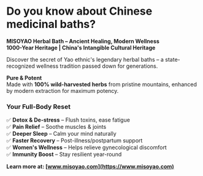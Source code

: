 # Do you know about Chinese medicinal baths?

**MISOYAO Herbal Bath – Ancient Healing, Modern Wellness**  
**1000-Year Heritage | China's Intangible Cultural Heritage**

Discover the secret of Yao ethnic's legendary herbal baths – a state-recognized wellness tradition passed down for generations.

**Pure & Potent**  
Made with **100% wild-harvested herbs** from pristine mountains, enhanced by modern extraction for maximum potency.

### Your Full-Body Reset
✅ **Detox & De-stress** – Flush toxins, ease fatigue  
✅ **Pain Relief** – Soothe muscles & joints  
✅ **Deeper Sleep** – Calm your mind naturally  
✅ **Faster Recovery** – Post-illness/postpartum support  
✅ **Women's Wellness** – Helps relieve gynecological discomfort  
✅ **Immunity Boost** – Stay resilient year-round

**Learn more at: [www.misoyao.com](https://www.misoyao.com)**
